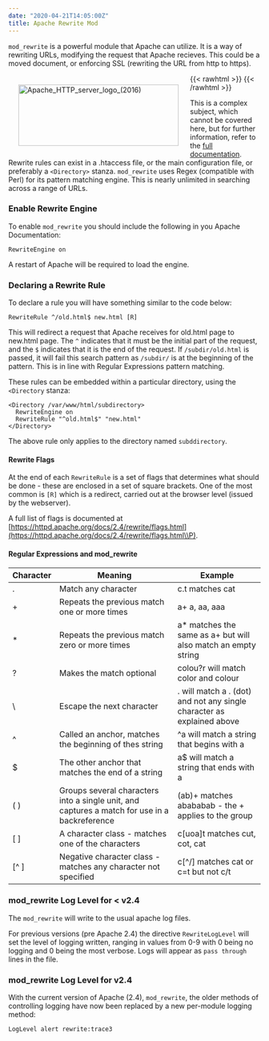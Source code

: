 ```yaml
---
date: "2020-04-21T14:05:00Z"
title: Apache Rewrite Mod
---
```


`mod_rewrite` is a powerful module that Apache can utilize. <!--more-->It is a way of rewriting URLs, modifying the request that Apache recieves. This could be a moved document, or enforcing SSL (rewriting the URL from http to https).

{{< rawhtml >}}
<a data-flickr-embed="true" href="https://www.flickr.com/photos/kabads/49800557653/in/datetaken/" title="Apache_HTTP_server_logo_(2016)"><img src="https://live.staticflickr.com/65535/49800557653_9ca139375d_n.jpg" width="320" height="122" align="left" style="padding:20px" alt="Apache_HTTP_server_logo_(2016)"></a><script async src="//embedr.flickr.com/assets/client-code.js" charset="utf-8"></script> 
{{< /rawhtml >}}


This is a complex subject, which cannot be covered here, but for further information, refer to the [full documentation](https://httpd.apache.org/docs/current/mod/mod_rewrite.html).
Rewrite rules can exist in a .htaccess file, or the main configuration file, or preferably a `<Directory>` stanza.
`mod_rewrite` uses Regex (compatible with Perl) for its pattern matching engine. This is nearly unlimited in searching across a range of URLs.

### Enable Rewrite Engine

To enable `mod_rewrite` you should include the following in you Apache Documentation:

`RewriteEngine on`

A restart of Apache will be required to load the engine.

### Declaring a Rewrite Rule

To declare a rule you will have something similar to the code below:

`RewriteRule ^/old.html$ new.html [R]`

This will redirect a request that Apache receives for old.html page to new.html page. The `^` indicates that it must be the initial part of the request, and the `$` indicates that it is the end of the request. If `/subdir/old.html` is passed, it will fail this search pattern as `/subdir/` is at the beginning of the pattern. This is in line with Regular Expressions pattern matching.

These rules can be embedded within a particular directory, using the `<Directory` stanza:

    <Directory /var/www/html/subdirectory>
      RewriteEngine on
      RewriteRule "^old.html$" "new.html"
    </Directory>

The above rule only applies to the directory named `subddirectory`.

#### Rewrite Flags

At the end of each `RewriteRule` is a set of flags that determines what should be done - these are enclosed in a set of square brackets. One of the most common is `[R]` which is a redirect, carried out at the browser level (issued by the webserver).

A full list of flags is documented at [https://httpd.apache.org/docs/2.4/rewrite/flags.html](https://httpd.apache.org/docs/2.4/rewrite/flags.html\\P).

#### Regular Expressions and mod_rewrite

| Character | Meaning                                                                                       | Example                                                                |
| --------- | --------------------------------------------------------------------------------------------- | ---------------------------------------------------------------------- |
| .         | Match any character                                                                           | c.t matches cat                                                        |
| +         | Repeats the previous match one or more times                                                  | a+ a, aa, aaa                                                          |
| \*        | Repeats the previous match zero or more times                                                 | a\* matches the same as a+ but will also match an empty string         |
| ?         | Makes the match optional                                                                      | colou?r will match color and colour                                    |
| \\        | Escape the next character                                                                     | . will match a . (dot) and not any single character as explained above |
| ^         | Called an anchor, matches the beginning of thes string                                        | ^a will match a string that begins with a                              |
| $         | The other anchor that matches the end of a string                                             | a$ will match a string that ends with a                                |
| ( )       | Groups several characters into a single unit, and captures a match for use in a backreference | (ab)+ matches abababab - the + applies to the group                    |
| [ ]       | A character class - matches one of the characters                                             | c[uoa]t matches cut, cot, cat                                          |
| [^ ]      | Negative character class - matches any character not specified                                | c[^/] matches cat or c=t but not c/t                                   |

### mod_rewrite Log Level for < v2.4

The `mod_rewrite` will write to the usual apache log files.

For previous versions (pre Apache 2.4) the directive `RewriteLogLevel` will set the level of logging written, ranging in values from 0-9 with 0 being no logging and 0 being the most verbose. Logs will appear as `pass through` lines in the file.


### mod_rewrite Log Level for v2.4

With the current version of Apache (2.4), `mod_rewrite`, the older methods of controlling logging have now been replaced by a new per-module logging method:

```
LogLevel alert rewrite:trace3
```

